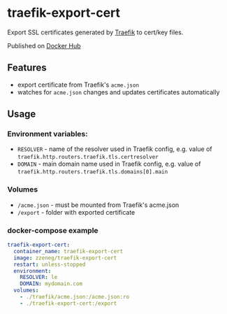 # traefik-export-cert
Export SSL certificates generated by [Traefik](https://traefik.io) to cert/key files.

Published on [Docker Hub](https://hub.docker.com/r/zzeneg/traefik-export-cert)

## Features
- export certificate from Traefik's `acme.json`
- watches for `acme.json` changes and updates certificates automatically

## Usage
### Environment variables:
- `RESOLVER` - name of the resolver used in Traefik config, e.g. value of `traefik.http.routers.traefik.tls.certresolver`
- `DOMAIN` - main domain name  used in Traefik config, e.g. value of `traefik.http.routers.traefik.tls.domains[0].main`

### Volumes
- `/acme.json` - must be mounted from Traefik's acme.json
- `/export` - folder with exported certificate

### docker-compose example
  ```yaml
  traefik-export-cert:
    container_name: traefik-export-cert
    image: zzeneg/traefik-export-cert
    restart: unless-stopped
    environment:
      RESOLVER: le
      DOMAIN: mydomain.com
    volumes:
      - ./traefik/acme.json:/acme.json:ro
      - ./traefik-export-cert:/export
  ```

